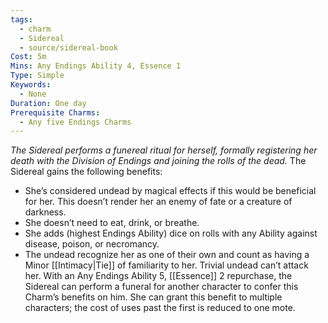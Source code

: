 ```yaml
---
tags:
  - charm
  - Sidereal
  - source/sidereal-book
Cost: 5m
Mins: Any Endings Ability 4, Essence 1
Type: Simple
Keywords:
  - None
Duration: One day
Prerequisite Charms:
  - Any five Endings Charms
---
```

*The Sidereal performs a funereal ritual for herself, formally registering her death with the Division of Endings and joining the rolls of the dead.*
The Sidereal gains the following benefits: 
- She’s considered undead by magical effects if this would be beneficial for her. This doesn’t render her an enemy of fate or a creature of darkness. 
- She doesn’t need to eat, drink, or breathe. 
- She adds (highest Endings Ability) dice on rolls with any Ability against disease, poison, or necromancy. 
- The undead recognize her as one of their own and count as having a Minor [[Intimacy|Tie]] of familiarity to her. Trivial undead can’t attack her. With an Any Endings Ability 5, [[Essence]] 2 repurchase, the Sidereal can perform a funeral for another character to confer this Charm’s benefits on him. She can grant this benefit to multiple characters; the cost of uses past the first is reduced to one mote.